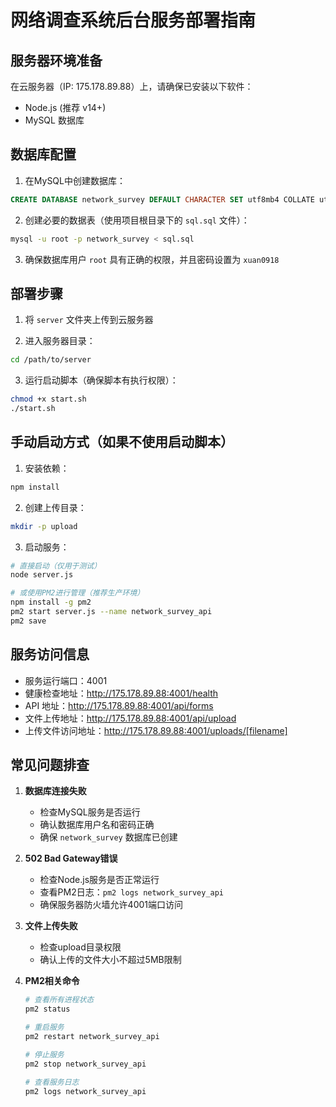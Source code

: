 # 网络调查系统后台服务部署指南

## 服务器环境准备

在云服务器（IP: 175.178.89.88）上，请确保已安装以下软件：

- Node.js (推荐 v14+)
- MySQL 数据库

## 数据库配置

1. 在MySQL中创建数据库：

```sql
CREATE DATABASE network_survey DEFAULT CHARACTER SET utf8mb4 COLLATE utf8mb4_unicode_ci;
```

2. 创建必要的数据表（使用项目根目录下的 `sql.sql` 文件）：

```bash
mysql -u root -p network_survey < sql.sql
```

3. 确保数据库用户 `root` 具有正确的权限，并且密码设置为 `xuan0918`

## 部署步骤

1. 将 `server` 文件夹上传到云服务器

2. 进入服务器目录：

```bash
cd /path/to/server
```

3. 运行启动脚本（确保脚本有执行权限）：

```bash
chmod +x start.sh
./start.sh
```

## 手动启动方式（如果不使用启动脚本）

1. 安装依赖：

```bash
npm install
```

2. 创建上传目录：

```bash
mkdir -p upload
```

3. 启动服务：

```bash
# 直接启动（仅用于测试）
node server.js

# 或使用PM2进行管理（推荐生产环境）
npm install -g pm2
pm2 start server.js --name network_survey_api
pm2 save
```

## 服务访问信息

- 服务运行端口：4001
- 健康检查地址：http://175.178.89.88:4001/health
- API 地址：http://175.178.89.88:4001/api/forms
- 文件上传地址：http://175.178.89.88:4001/api/upload
- 上传文件访问地址：http://175.178.89.88:4001/uploads/[filename]

## 常见问题排查

1. **数据库连接失败**
   - 检查MySQL服务是否运行
   - 确认数据库用户名和密码正确
   - 确保 `network_survey` 数据库已创建

2. **502 Bad Gateway错误**
   - 检查Node.js服务是否正常运行
   - 查看PM2日志：`pm2 logs network_survey_api`
   - 确保服务器防火墙允许4001端口访问

3. **文件上传失败**
   - 检查upload目录权限
   - 确认上传的文件大小不超过5MB限制

4. **PM2相关命令**
   ```bash
   # 查看所有进程状态
   pm2 status
   
   # 重启服务
   pm2 restart network_survey_api
   
   # 停止服务
   pm2 stop network_survey_api
   
   # 查看服务日志
   pm2 logs network_survey_api
   ```